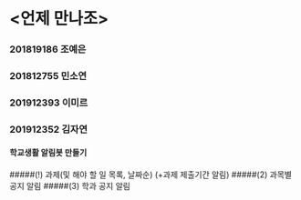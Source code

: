 # <언제 만나조>

### 201819186 조예은
### 201812755 민소연
### 201912393 이미르
### 201912352 김자연

#### 학교생활 알림봇 만들기
  #####(!) 과제(및 해야 할 일 목록, 날짜순) (+과제 제출기간 알림)
  #####(2) 과목별 공지 알림
  #####(3) 학과 공지 알림
